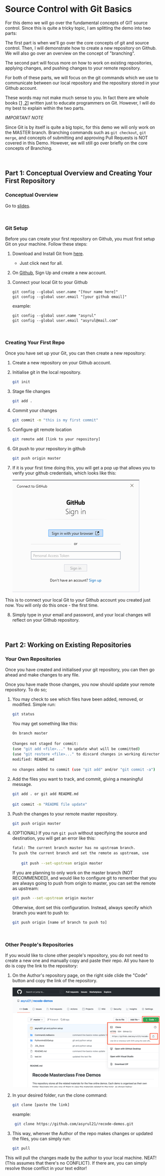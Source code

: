 # Source Control with Git Basics

For this demo we will go over the fundamental concepts of GIT source control. Since this is quite a tricky topic, I am splitting the demo into two parts:

The first part is when we'll go over the core concepts of git and source control. Then, I will demonstrate how to create a new repository on Github. We will also go over an overview on the concept of "branching".

The second part will focus more on how to work on existing repositories, applying changes, and pushing changes to your remote repository.

For both of these parts, we will focus on the git commands which we use to communicate between our local repository and the repository stored in your Github account.

These words may not make much sense to you. In fact there are whole books [[1](https://www.goodreads.com/book/show/6518085-pro-git) ,[2](https://www.goodreads.com/book/show/51649022-beginning-git-and-github)] written just to educate programmers on Git. However, I will do my best to explain within the two parts.

_IMPORTANT NOTE_

Since Git is by itself is quite a big topic, for this demo we will only work on the MASTER branch. Branching commands such as `git checkout`, `git merge`, and concepts of submitting and approving Pull Requests is NOT covered in this Demo. However, we will still go over briefly on the core concepts of Branching.

<br/>

## Part 1: Conceptual Overview and Creating Your First Repository

### Conceptual Overview

Go to [slides]().

<br/>

### Git Setup

Before you can create your first repository on Github, you must first setup Git on your machine. Follow these steps:

1. Download and Install Git from [here](https://git-scm.com/downloads).

   - Just click next for all.

2. On [Github](https://github.com), Sign Up and create a new account.

3. Connect your local Git to your Github

   ```
   git config --global user.name "[Your name here]"
   git config --global user.email "[your github email]"
   ```

   example:

   ```
   git config --global user.name "asyrul"
   git config --global user.email "asyrul@mail.com"
   ```

   <br/>

### Creating Your First Repo

Once you have set up your Git, you can then create a new repository:

1. Create a new repository on your Github account.

2. Initialise git in the local repository.

   ```bash
   git init
   ```

3. Stage file changes

   ```bash
   git add .
   ```

4. Commit your changes

   ```bash
   git commit -m "this is my first commit"
   ```

5. Configure git remote location

   ```bash
   git remote add [link to your repository]
   ```

6. Git push to your repository in github

   ```bash
   git push origin master
   ```

7. If it is your first time doing this, you will get a pop up that allows you to verify your github credentials, which looks like this:

   ![git sign in screenshot](images/git-sign-in.png)

This is to connect your local Git to your Github account you created just now. You will only do this once - the first time.

8. Simply type in your email and password, and your local changes will reflect on your Github repository.

<br/>

## Part 2: Working on Existing Repositories

### Your Own Repositories

Once you have created and initialised your git repository, you can then go ahead and make changes to any file.

Once you have made those changes, you now should update your remote repository. To do so;

1.  You may check to see which files have been added, removed, or modified. Simple run:

    ```bash
    git status
    ```

    You may get something like this:

    ```bash
    On branch master

    Changes not staged for commit:
    (use "git add <file>..." to update what will be committed)
    (use "git restore <file>..." to discard changes in working directory)
    modified: README.md

    no changes added to commit (use "git add" and/or "git commit -a")
    ```

2.  Add the files you want to track, and commit, giving a meaningful message.

    ```bash
    git add . or git add README.md

    git commit -m "README file update"
    ```

3.  Push the changes to your remote master repository.

    ```bash
    git push origin master
    ```

4.  (OPTIONAL) If you run `git push` without specifying the source and destination, you will get an error like this:

    ```bash
    fatal: The current branch master has no upstream branch.
    To push the current branch and set the remote as upstream, use

        git push --set-upstream origin master
    ```

    If you are planning to only work on the master branch (NOT RECOMMENDED), and would like to configure git to remember that you are always going to push from origin to master, you can set the remote as upstream:

    ```bash
    git push --set-upstream origin master
    ```

    Otherwise, dont set this configuration. Instead, always specify which branch you want to push to:

    ```bash
    git push origin [name of branch to push to]
    ```

<br/>

### Other People's Repositories

If you would like to clone other people's repository, you do not need to create a new one and manually copy and paste their repo. All you have to do is copy the link to the repository:

1. On the Author's repository page, on the right side clide the "Code" button and copy the link of the repository.

   ![Git Clone Example](images/git-clone-recode.png)

2. In your desired folder, run the clone command:

   ```bash
   git clone [paste the link]
   ```

   example:

   ```bash
    git clone https://github.com/asyrul21/recode-demos.git
   ```

3. This way, whenver the Author of the repo makes changes or updated the files, you can simply run:

   ```bash
   git pull
   ```

This will pull the changes made by the author to your local machine. NEAT! (This assumes that there's no CONFLICT). If there are, you can simply resolve those conflict in your text editor!
